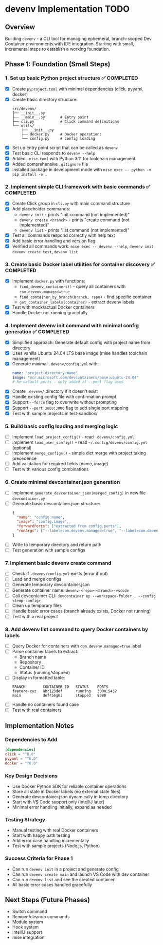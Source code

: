 # devenv Implementation TODO

## Overview

Building `devenv` - a CLI tool for managing ephemeral, branch-scoped Dev Container environments with IDE integration. Starting with small, incremental steps to establish a working foundation.

## Phase 1: Foundation (Small Steps)

### 1. Set up basic Python project structure ✅ COMPLETED
- [x] Create `pyproject.toml` with minimal dependencies (click, pyyaml, docker)
- [x] Create basic directory structure:
  ```
  src/devenv/
  ├── __init__.py
  ├── __main__.py       # Entry point
  ├── cli.py            # Click command definitions
  └── utils/
      ├── __init__.py
      ├── docker.py     # Docker operations
      └── config.py     # Config loading
  ```
- [x] Set up entry point script that can be called as `devenv`
- [x] Test basic CLI responds to `devenv --help`
- [x] Added `.mise.toml` with Python 3.11 for toolchain management
- [x] Added comprehensive `.gitignore` file
- [x] Installed package in development mode with `mise exec -- python -m pip install -e .`

### 2. Implement simple CLI framework with basic commands ✅ COMPLETED
- [x] Create Click group in `cli.py` with main command structure
- [x] Add placeholder commands:
  - `devenv init` - prints "init command (not implemented)"
  - `devenv create <branch>` - prints "create command (not implemented)"  
  - `devenv list` - prints "list command (not implemented)"
- [x] Test all commands respond correctly with help text
- [x] Add basic error handling and version flag
- [x] Verified all commands work: `mise exec -- devenv --help`, `devenv init`, `devenv create test`, `devenv list`

### 3. Create basic Docker label utilities for container discovery ✅ COMPLETED
- [x] Implement `docker.py` with functions:
  - `find_devenv_containers()` - query all containers with `com.devenv.managed=true`
  - `find_container_by_branch(branch, repo)` - find specific container
  - `get_container_labels(container)` - extract devenv labels
- [x] Test with mock/actual Docker containers
- [x] Handle Docker not running gracefully

### 4. Implement devenv init command with minimal config generation ✅ COMPLETED
- [x] Simplified approach: Generate default config with project name from directory
- [x] Uses vanilla Ubuntu 24.04 LTS base image (mise handles toolchain management)
- [x] Generate minimal `.devenv/config.yml` with:
  ```yaml
  name: "project-directory-name"
  image: "mcr.microsoft.com/devcontainers/base:ubuntu-24.04"
  # No default ports - only added if --port flag used
  ```
- [x] Create `.devenv/` directory if it doesn't exist
- [x] Handle existing config file with confirmation prompt
- [x] Support `--force` flag to overwrite without prompting
- [x] Support `--port 3000:3000` flag to add single port mapping
- [x] Test with sample projects in test-sandbox/

### 5. Build basic config loading and merging logic
- [ ] Implement `load_project_config()` - read `.devenv/config.yml`
- [ ] Implement `load_user_config()` - read `~/.config/devenv/config.yml` (optional)
- [ ] Implement `merge_configs()` - simple dict merge with project taking precedence
- [ ] Add validation for required fields (name, image)
- [ ] Test with various config combinations

### 6. Create minimal devcontainer.json generation
- [ ] Implement `generate_devcontainer_json(merged_config)` in new file `devcontainer.py`
- [ ] Generate basic devcontainer.json structure:
  ```json
  {
    "name": "config.name",
    "image": "config.image",
    "forwardPorts": ["extracted from config.ports"],
    "runArgs": ["--label=com.devenv.managed=true", "--label=com.devenv.branch=<branch>"]
  }
  ```
- [ ] Write to temporary directory and return path
- [ ] Test generation with sample configs

### 7. Implement basic devenv create command
- [ ] Check if `.devenv/config.yml` exists (error if not)
- [ ] Load and merge configs
- [ ] Generate temporary devcontainer.json
- [ ] Generate container name: `devenv-<repo>-<branch>-vscode`
- [ ] Call devcontainer CLI: `devcontainer up --workspace-folder . --config <temp-config>`
- [ ] Clean up temporary files
- [ ] Handle basic error cases (branch already exists, Docker not running)
- [ ] Test with a real project

### 8. Add devenv list command to query Docker containers by labels
- [ ] Query Docker for containers with `com.devenv.managed=true` label
- [ ] Parse container labels to extract:
  - Branch name
  - Repository
  - Container ID
  - Status (running/stopped)
- [ ] Display in formatted table:
  ```
  BRANCH        CONTAINER_ID   STATUS    PORTS
  feature-xyz   abc123def      running   3000,5432
  main          def456ghi      stopped   8080
  ```
- [ ] Handle no containers found case
- [ ] Test with real containers

## Implementation Notes

### Dependencies to Add
```toml
[dependencies]
click = "^8.0"
pyyaml = "^6.0"
docker = "^6.0"
```

### Key Design Decisions
- Use Docker Python SDK for reliable container operations
- Store all state in Docker labels (no external state files)
- Generate devcontainer.json dynamically in temp directory
- Start with VS Code support only (IntelliJ later)
- Minimal error handling initially, expand as needed

### Testing Strategy
- Manual testing with real Docker containers
- Start with happy path testing
- Add error case handling incrementally
- Test with sample projects (Node.js, Python)

### Success Criteria for Phase 1
- Can run `devenv init` in a project and generate config
- Can run `devenv create main` and launch VS Code with dev container
- Can run `devenv list` and see the created container
- All basic error cases handled gracefully

## Next Steps (Future Phases)
- Switch command
- Remove/cleanup commands  
- Module system
- Hook system
- IntelliJ support
- mise integration